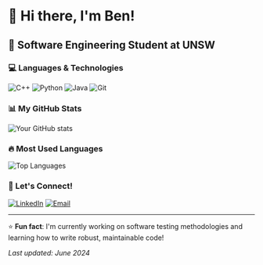 # 👋 Hi there, I'm Ben!

## 🚀 Software Engineering Student at UNSW

### 💻 Languages & Technologies

![C++](https://img.shields.io/badge/-C++-00599C?style=flat-square&logo=c%2B%2B&logoColor=white)
![Python](https://img.shields.io/badge/-Python-3776AB?style=flat-square&logo=Python&logoColor=white)
![Java](https://img.shields.io/badge/-Java-ED8B00?style=flat-square&logo=java&logoColor=white)
![Git](https://img.shields.io/badge/-Git-F05032?style=flat-square&logo=git&logoColor=white)

### 📊 My GitHub Stats

![Your GitHub stats](https://github-readme-stats.vercel.app/api?username=5kng&show_icons=true&theme=radical)

### 🔥 Most Used Languages

![Top Languages](https://github-readme-stats.vercel.app/api/top-langs/?username=5kng&layout=compact&theme=radical)

### 🤝 Let's Connect!

[![LinkedIn](https://img.shields.io/badge/-LinkedIn-0077B5?style=flat-square&logo=LinkedIn&logoColor=white)](https://linkedin.com/in/your-profile)
[![Email](https://img.shields.io/badge/-Email-D14836?style=flat-square&logo=gmail&logoColor=white)](mailto:your-email@example.com)

---

⭐ **Fun fact**: I'm currently working on software testing methodologies and learning how to write robust, maintainable code!

*Last updated: June 2024* 
